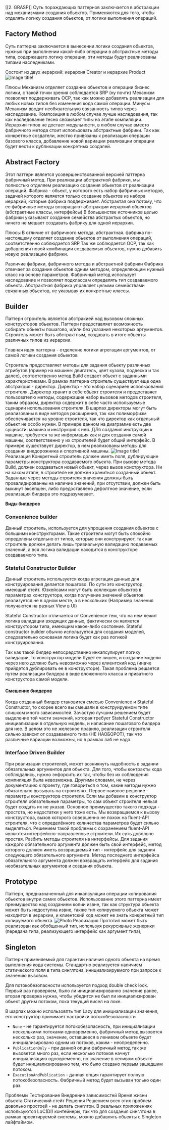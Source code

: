 [[2. GRASP]]
Суть пораждающих паттернов заключается в абстракции над механизмами создания обьектов. Применяются для того, чтобы отделять логику создания обьектов, от логики выполнения операций. 

## **Factory Method** 
Суть паттерна заключается в вынесении логики создания обьектов, нужных при выполнении какой-либо операции в абстрактные методы типа, содержащего логику операции, эти методы будут реализованы типами наследниками. 

Состоит из двух иерархий: иерархия Creator и иерархие Product
![Image title!](20241123014154.png)

Плюсы
Механизм отделяет создание обьектов и операции бизнес логики, с такой точки зрения соблюдается SRP (ну почти)
Механизм позволяет поддерживать OCP, так как можно добавлять реализации для любых новых типов без изменения кода самой операции.
Минусы
Механизм вводит необязательную связанность типов через наследование. Композиция в любом случае лучше наследования, так как наследование тесно связывает типы на этапе компиляции. Иерархии типов не достает модульности, в любом случае вместо фабричного метода стоит использовать абстрактные фабрики. 
Так как конкретные создатели, жестко привязаны к реализации операции базового класса, добавление новой вариации реализации операции будет вести к дубликации конкретных создалей. 

## **Abstract Factory** 
Этот паттерн является усовершенствованной версией паттерна фабричный метод. При реализации абстрактной фабрики, мы полностью отделяем реализацию создания обьектов от реализации операций. 
Фабрика - обьект, у которого есть набор фабричных методов, задачей которого является только создание обьектов из набора иерархий, которые фабрика поддерживает. Абстрактая она потому, что ее фабричные методы возвращают абстракции иерархий обьектов (абстрактные классы, интерфейсы)
	В большенстве источников целью фабрики указывают создание семейства абстрактых обьектов, но ничего не мешает создавать фабрику для одной иерархии.

Плюсы
В отличие от фабричного метода, абстрактная. фабрика по-настоящему отделяет создание обьектов от выполнения операций, соответственно соблюдается SRP
Так же соблюдается OCP, так как добавления новой комбинации создаваемых обьектов, нужно добавить новую реализацию фабрики. 

Различие фабрики, фабричного метода и абстрактной фабрики
Фабрика отвечает за создание обьектов одним методом, определяющим нужный класс на основе параметров. 
Фабричный метод использует наследование и позволяет подклассам определять тип создаваемого обьекта.
Абстрактная фабрика управляет целыми семействами связанных обьектов, не указывая их конкретные классы.


## **Builder**
Паттерн строитель является абстракией над вызовом сложных конструкторов обьектов. Паттерн предоставляет возможность собирать обьекты пошагово, и/или без указания некоторых аргументов. Строитель может быть абстрактным, создавать в итоге обьекты различных типов из иерархии. 

Главная идея паттерна - отделение логики агрегации аргументов, от самой логики создания обьектов

Строитель предоставляет методы для задания обьекту различных атрибутов (пример на машине: двигатель, цвет кузова, подвеска и так далее), соответственно метод Build создает обьект с заданными характеристиками. 
В рамках паттерна строитель существует еще одна абстракция - директор. Директор - это набор сценариев использования строителя. Директор хранит в себе обьект строителя и предоставяет пользователю методы, содержащие набор вызовов методов строителя, таким образом, директор содержит в себе часто используемые сценарии использования строителя. 
В шарпах директоры могут быть реализованы в виде методов расширения, так как полиморфизм обеспечивается на уровне строителя, так что директор как отдельный обьект не особо нужен. 
В примере данном на диаграмме есть две сущности: машина и инструкция к ней. ДЛя создания инструкции к машине, требуется та же информация как и для создания самой машины, соответственно у их строителей будет общий интерфейс. В примере существвует директор, в нем реализованы методы для создания внедорожника и спортивной машины. 
![Image title!](20241123021002.png)
Реализация
Конкретный строитель должен иметь поля, дублирующие параметры конструктора создаваемого обьекта. При вызове метода Build, должен создаваться новый обьект, через вызов конструктора. Ни на каком этапе, в строителе не должен храниться созданный обьект. Заданные через методы строителя значения должны быть провалидированны на наличие значений, при отсутствии, должен быть выкинут эксепшен, либо предоставлено дефолтное значение, если реализация билдера это подразумевает. 

**Виды билдеров**
### Convenience builder
Данный строитель, используется для упрощения создания обьектов с большими конструкторами. Такие строители могут быть спокойно определены отдельно от типов, которые они конструируют, так как строитель должен делать лишь тривиальную валидацию подаваемых значений, а вся логика валидации находится в конструкторе создаваемого типа. 
### Stateful Constructor Builder
Данный строитель используется когда агрегация данных для конструирования делается пошагово. По сути это конструктор, имеющий стейт. 
Юзкейсами могут быть коллекции обьектов в параметрах конструктора, когда получение значений обьектов реализуется не в одном месте, а в нескольких (Например значения получаются на разных View в UI)

Stateful Constructor отличается от Convenience тем, что на нем лежит логика валидации входящих данных, фактически он является конструктором типа, имеющим какое-либо состояние. 
Stateful constructor builder обычно используется для создания моделей, следовательно основаная логика будет как раз логикой конструирования. 

Так как такой билдер непосредственно инкапсулирует логику валидации, то конструктор модели будет ее лишен, и создание модели через него должно быть невозможно через клиентский код (иначе прийдется дублировать ее в конструкторе). Такая проблема решается путем реализации билдера в виде вложенного класса и приватного конструктора самой модели. 

#### Смешение билдеров
Когда созданный билдер становится смесью Convenience и Stateful Constructor, то скорее всего вы смешали в конструируемом типе слишком много зависимостей. 
Зачастую лучшим решением будет выделение той части значений, которая требует Stateful Constructor инициализации в отдельную модель, и написание пошагового билдера для нее. 
В целом это не железное правило, реализации строителя сильно зависит от создаваемого типа (НЕ НАОБОРОТ), так что различные вариации возможны, но в рамках лаб не надо. 

### Interface Driven Builder
При реализации строителей, может возникнуть надобность в задании обязательных аргументов для обьекта. Для того, чтобы контракты кода соблюдались, нужно энфорсить их так, чтобы без их соблюдения компиляция была невозможна. Другими словами, не через документацию к проекту, где говориться о том, какие методы нужно обязательно вызывать на строителях.
Первое наивное решение - параметры конструктора строителя. Если мы добавим в конструктор строителя обязательные параметры, то сам объект строителя нельзя будет создать их не указав. Основное преимущество такого подхода - простота, но недостатки у него тоже есть. Мы возвращаемся к вызову конструктора, вызов которого совершенно не похож на fluent-API строителя, что с определённого количества параметров будет сильно выделяться.
Решением такой проблемы с сохранением fluent-API являются интерфейсно-направленные строители.
Их суть довольно простая. Разбить методы строителя на интерфейсы. Для задания каждого обязательного аргумента должен быть свой интерфейс, метод которого должен иметь возвращаемый тип - интерфейс для задания следующего обязательного аргумента. Метод последнего интерфейса обязательного аргумента должен возвращать интерфейс для задания необязательных аргументов и создания объекта.

## **Prototype**
Паттерн, предназначенный для инкапсуляции операции копирования обьектов внутри самих обьектов. Использование этого паттерна имеет преимущество над созданием копии извне, так как структура обьекта может быть недоступна извне, также тип копируемого обьекта может находится в иерархии, и клиентский код может не знать конкретный тип копируемого обьекта. 
![Photo](20241123021440.png)
Реализация
Прототип может быть реализован как обобщенный тип, используя рекурсивные женерики (передача типа, реализующего интерфейс как аргумент типа); 

## **Singleton**
Паттерн применяемый для гарантии наличия одного обьекта на время выполнения кода системы. 
Стандартно реализуется наличием статического поля в типа синглтона, инициализируемого при запросе к значению вызовом. 

Для потокобезопасности используется подход double check lock. Первый раз проверяем, было ли инициализированно значение ранее, вторая проверка нужна, чтобы убедится не был ли инициализирован обьект другим потоком, пока текущий висел на локе. 

В шарпах можно использовпть тип Lazy<T> для инициализации значения, его конструктор принимает настройки потокобезопасности
- `None` - не гарантируется потокобезопасность, при инициализации несколькими потоками одновременно, фабричный метод вызовется несколько раз, значение, оставшееся в ленивом объекте будет инициализировано одним из потоков, каким - неопределенно.
- `PublicationOnly` - при данной опции фабричный метод так же вызовется много раз, если несколько потоков начнут инициализацию одновременно, но значение в ленивом объекте будет инициализированно тем, что было создано первым зашедшим потоком.
- `ExecutionAndPublication` - данная опция гарантирует полную потокобезопасность. Фабричный метод будет вызыван только один раз.

Проблемы
	Тестирование
	Внедрение зависимостей
	Время жизни обьекта
	Статический стейт
Решения
	Решением всех этих проблем довольно простоей - не делать синглтон. В реальных приложениях используются LoC(DI) контейнеры, так что для создания синглтона в рамках проектируемой системы, можно добавлять обьекты с Singleton лайфтаймом. 